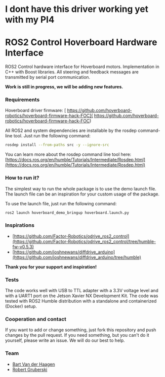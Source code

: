 # I dont have this driver working yet with my PI4 
# ROS2 Control Hoverboard Hardware Interface

ROS2 Control hardware interface for Hoverboard motors. Implementation in C++ with Boost libraries. All steering and feedback messages are transmitted by serial port communication.

**Work is still in progress, we will be adding new features.**

### Requirements

Hoverboard driver firmware: [ https://github.com/hoverboard-robotics/hoverboard-firmware-hack-FOC]( https://github.com/hoverboard-robotics/hoverboard-firmware-hack-FOC)

All ROS2 and system dependencies are installable by the rosdep command-line tool. Just run the following command:

```sh
rosdep install --from-paths src -y --ignore-src
```

You can learn more about the rosdep command line tool here: [https://docs.ros.org/en/humble/Tutorials/Intermediate/Rosdep.html](https://docs.ros.org/en/humble/Tutorials/Intermediate/Rosdep.html)

### How to run it?

The simplest way to run the whole package is to use the demo launch file. The launch file can be an inspiration for your custom usage of the package.

To use the launch file, just run the following command:

```sh
ros2 launch hoverboard_demo_bringup hoverboard.launch.py
```

### Inspirations

* [https://github.com/Factor-Robotics/odrive_ros2_control](https://github.com/Factor-Robotics/odrive_ros2_control/tree/humble-fw-v0.5.3)
* [https://github.com/joshnewans/diffdrive_arduino](https://github.com/joshnewans/diffdrive_arduino/tree/humble)

**Thank you for your support and inspiration!**

### Tests

The code works well with USB to TTL adapter with a 3.3V voltage level and with a UART1 port on the Jetson Xavier NX Development Kit. The code was tested with ROS2 Humble distribution with a standalone and containerized (Docker) setup.

### Cooperation and contact

If you want to add or change something, just fork this repository and push changes by the pull request. If you need something, but you can't do it yourself, please write an issue. We will do our best to help.

### Team

* [Bart Van der Haagen](https://www.linkedin.com/in/bart-van-der-haagen-b91b10bb/)
* [Robert Gruberski](https://www.linkedin.com/in/rgruberski/)

